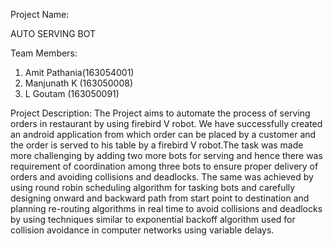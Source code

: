 Project Name:

 AUTO SERVING BOT

Team Members:

1. Amit Pathania(163054001)
2. Manjunath K (163050008)
3. L Goutam (163050091)

Project Description: The Project aims to automate the process of serving orders in restaurant by using firebird V robot. We have successfully created an android application from which order can be placed by a customer and the order is served to his table by a firebird V robot.The task was made more challenging by adding two more bots for serving and hence there was requirement of coordination among three bots to ensure proper delivery of orders and avoiding collisions and deadlocks. The same was achieved by using round robin scheduling algorithm for tasking bots and carefully designing onward and backward path from start point to destination and planning re-routing algorithms in real time to avoid collisions and deadlocks by using techniques similar to exponential backoff algorithm used for collision avoidance in computer networks using variable delays.  
